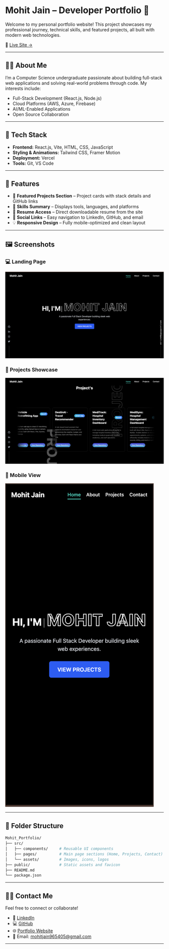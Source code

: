 # Mohit Jain – Developer Portfolio 🚀

Welcome to my personal portfolio website! This project showcases my professional journey, technical skills, and featured projects, all built with modern web technologies.

📍 [Live Site →](https://mohitjain-portfolio.vercel.app)

---

## 🧑‍💻 About Me

I’m a Computer Science undergraduate passionate about building full-stack web applications and solving real-world problems through code. My interests include:

- Full-Stack Development (React.js, Node.js)
- Cloud Platforms (AWS, Azure, Firebase)
- AI/ML-Enabled Applications
- Open Source Collaboration

---

## 🧱 Tech Stack

- **Frontend:** React.js, Vite, HTML, CSS, JavaScript  
- **Styling & Animations:** Tailwind CSS, Framer Motion  
- **Deployment:** Vercel  
- **Tools:** Git, VS Code

---

## 📌 Features

- 💼 **Featured Projects Section** – Project cards with stack details and GitHub links  
- 🧠 **Skills Summary** – Displays tools, languages, and platforms  
- 📜 **Resume Access** – Direct downloadable resume from the site  
- 🔗 **Social Links** – Easy navigation to LinkedIn, GitHub, and email  
- 💡 **Responsive Design** – Fully mobile-optimized and clean layout

---

## 🖼️ Screenshots

### 💻 Landing Page  
![Landing Page](./screenshots/landing.png)

### 📂 Projects Showcase  
![Projects Section](./screenshots/projects.png)

### 📱 Mobile View  
![Mobile View](./screenshots/mobile.png)

---

## 📁 Folder Structure

```bash
Mohit_Portfolio/
├── src/
│   ├── components/     # Reusable UI components
│   ├── pages/          # Main page sections (Home, Projects, Contact)
│   └── assets/         # Images, icons, logos
├── public/             # Static assets and favicon
├── README.md
└── package.json

```
---

## 🙋‍♂️ Contact Me

Feel free to connect or collaborate!

- 🔗 [LinkedIn](https://www.linkedin.com/in/mohit-jain-dev/)  
- 💻 [GitHub](https://github.com/Mohitjain9654)  
- 🌐 [Portfolio Website](https://mohitjain-portfolio.vercel.app/)  
- 📧 Email: mohitjain965405@gmail.com

---
